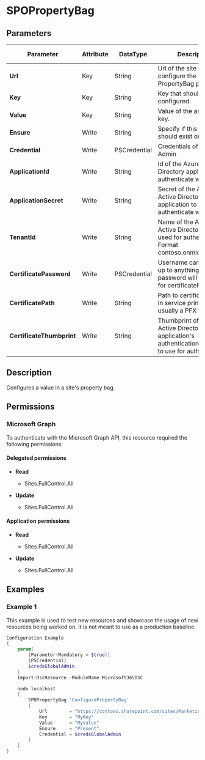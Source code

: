 ﻿# SPOPropertyBag

## Parameters

| Parameter | Attribute | DataType | Description | Allowed Values |
| --- | --- | --- | --- | --- |
| **Url** | Key | String | Url of the site where to configure the PropertyBag property. | |
| **Key** | Key | String | Key that should be configured. | |
| **Value** | Key | String | Value of the assigned key. | |
| **Ensure** | Write | String | Specify if this policy should exist or not. | `Present`, `Absent` |
| **Credential** | Write | PSCredential | Credentials of the Global Admin | |
| **ApplicationId** | Write | String | Id of the Azure Active Directory application to authenticate with. | |
| **ApplicationSecret** | Write | String | Secret of the Azure Active Directory application to authenticate with. | |
| **TenantId** | Write | String | Name of the Azure Active Directory tenant used for authentication. Format contoso.onmicrosoft.com | |
| **CertificatePassword** | Write | PSCredential | Username can be made up to anything but password will be used for certificatePassword | |
| **CertificatePath** | Write | String | Path to certificate used in service principal usually a PFX file. | |
| **CertificateThumbprint** | Write | String | Thumbprint of the Azure Active Directory application's authentication certificate to use for authentication. | |

## Description

Configures a value in a site's property bag.

## Permissions

### Microsoft Graph

To authenticate with the Microsoft Graph API, this resource required the following permissions:

#### Delegated permissions

- **Read**

    - Sites.FullControl.All

- **Update**

    - Sites.FullControl.All

#### Application permissions

- **Read**

    - Sites.FullControl.All

- **Update**

    - Sites.FullControl.All

## Examples

### Example 1

This example is used to test new resources and showcase the usage of new resources being worked on.
It is not meant to use as a production baseline.

```powershell
Configuration Example
{
    param(
        [Parameter(Mandatory = $true)]
        [PSCredential]
        $credsGlobalAdmin
    )
    Import-DscResource -ModuleName Microsoft365DSC

    node localhost
    {
        SPOPropertyBag 'ConfigurePropertyBag'
        {
            Url        = "https://contoso.sharepoint.com/sites/Marketing"
            Key        = "MyKey"
            Value      = "MyValue"
            Ensure     = "Present"
            Credential = $credsGlobalAdmin
        }
    }
}
```

